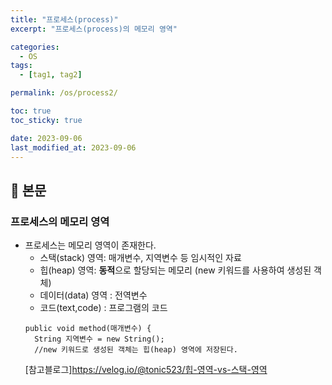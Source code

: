 ```yaml
---
title: "프로세스(process)"
excerpt: "프로세스(process)의 메모리 영역"

categories:
  - OS
tags:
  - [tag1, tag2]

permalink: /os/process2/

toc: true
toc_sticky: true

date: 2023-09-06
last_modified_at: 2023-09-06
---
```


## 🔎 본문

### 프로세스의 메모리 영역
- 프로세스는 메모리 영역이 존재한다.
    - 스택(stack) 영역: 매개변수, 지역변수 등 임시적인 자료
    - 힙(heap) 영역: **동적**으로 할당되는 메모리 (new 키워드를 사용하여 생성된 객체)
    - 데이터(data) 영역 : 전역변수
    - 코드(text,code) : 프로그램의 코드
  ```
  public void method(매개변수) {
    String 지역변수 = new String();
    //new 키워드로 생성된 객체는 힙(heap) 영역에 저장된다.
  ```
  [참고블로그]https://velog.io/@tonic523/힙-영역-vs-스택-영역

